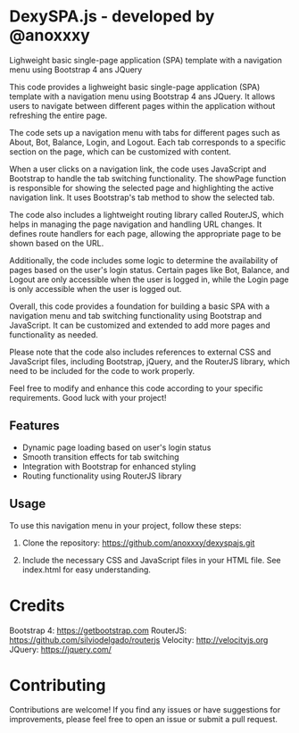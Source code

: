 # DexySPA.js - developed by @anoxxxy
Lighweight basic single-page application (SPA) template with a navigation menu using Bootstrap 4 ans JQuery

This code provides a lighweight basic single-page application (SPA) template with a navigation menu using Bootstrap 4 ans JQuery. It allows users to navigate between different pages within the application without refreshing the entire page.

The code sets up a navigation menu with tabs for different pages such as About, Bot, Balance, Login, and Logout. Each tab corresponds to a specific section on the page, which can be customized with content.

When a user clicks on a navigation link, the code uses JavaScript and Bootstrap to handle the tab switching functionality. The showPage function is responsible for showing the selected page and highlighting the active navigation link. It uses Bootstrap's tab method to show the selected tab.

The code also includes a lightweight routing library called RouterJS, which helps in managing the page navigation and handling URL changes. It defines route handlers for each page, allowing the appropriate page to be shown based on the URL.

Additionally, the code includes some logic to determine the availability of pages based on the user's login status. Certain pages like Bot, Balance, and Logout are only accessible when the user is logged in, while the Login page is only accessible when the user is logged out.

Overall, this code provides a foundation for building a basic SPA with a navigation menu and tab switching functionality using Bootstrap and JavaScript. It can be customized and extended to add more pages and functionality as needed.

Please note that the code also includes references to external CSS and JavaScript files, including Bootstrap, jQuery, and the RouterJS library, which need to be included for the code to work properly.

Feel free to modify and enhance this code according to your specific requirements. Good luck with your project!


## Features

- Dynamic page loading based on user's login status
- Smooth transition effects for tab switching
- Integration with Bootstrap for enhanced styling
- Routing functionality using RouterJS library

## Usage

To use this navigation menu in your project, follow these steps:

1. Clone the repository:
https://github.com/anoxxxy/dexyspajs.git


2. Include the necessary CSS and JavaScript files in your HTML file.
See index.html for easy understanding.

# Credits

Bootstrap 4: https://getbootstrap.com
RouterJS: https://github.com/silviodelgado/routerjs
Velocity: http://velocityjs.org
JQuery: https://jquery.com/

# Contributing

Contributions are welcome! If you find any issues or have suggestions for improvements, please feel free to open an issue or submit a pull request.

